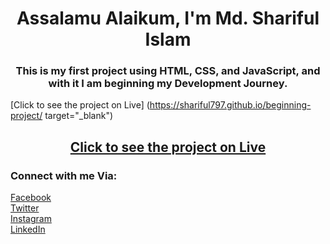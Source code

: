 <h1 align="center">Assalamu Alaikum, I'm Md. Shariful Islam</h1>
<h3 align="center">This is my first project using HTML, CSS, and JavaScript, and with it I am beginning my Development Journey.</h3>



[Click to see the project on Live] (https://shariful797.github.io/beginning-project/ target="_blank")

<h2 align="center"> <a href="https://shariful797.github.io/beginning-project/" target="_blank" >Click to see the project on Live</a> </h2>

<h3 align="left">Connect with me Via:</h3>
<p align="left">
<a href="https://www.fb.com/Shariful797" target="_blank">Facebook</a>
<br>
<a href="https://www.twitter.com/Shariful797" target="_blank">Twitter</a>
<br>
<a href="https://www.instagram.com/Shariful797" target="_blank">Instagram</a>
<br>
<a href="https://www.linkedin.com/in/shariful797" target="_blank">LinkedIn</a>
</p>
